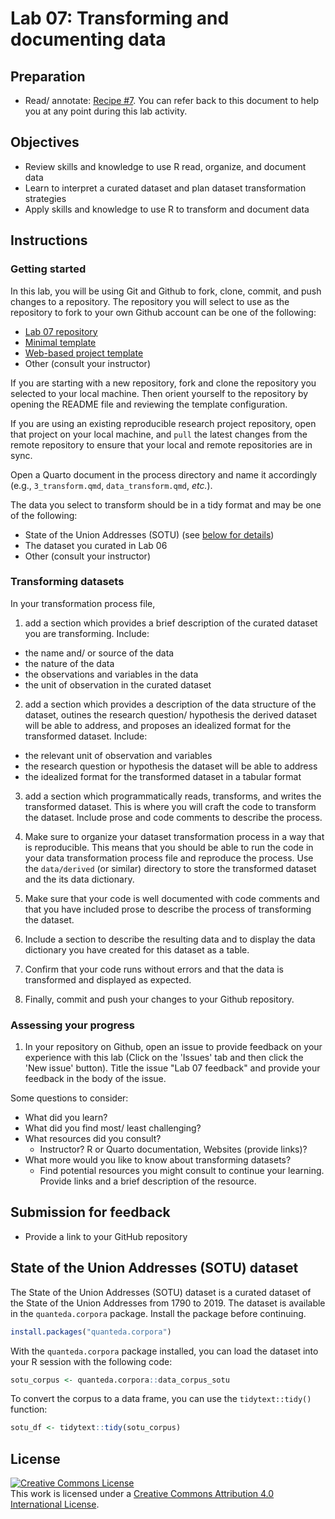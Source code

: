 # Lab 07: Transforming and documenting data

<!--
- [ ] Create dev container
-->

## Preparation

- Read/ annotate: [Recipe \#7](https://qtalr.github.io/qtalrkit/articles/recipe-7.html). You can refer back to this document to help you at any point during this lab activity.

## Objectives

- Review skills and knowledge to use R read, organize, and document data
- Learn to interpret a curated dataset and plan dataset transformation strategies
- Apply skills and knowledge to use R to transform and document data

## Instructions

### Getting started

In this lab, you will be using Git and Github to fork, clone, commit, and push changes to a repository. The repository you will select to use as the repository to fork to your own Github account can be one of the following:

- [Lab 07 repository](https://github.com/qtalr/lab-07)
- [Minimal template](https://github.com/qtalr/project)
- [Web-based project template](https://github.com/qtalr/project_web)
- Other (consult your instructor)

If you are starting with a new repository, fork and clone the repository you selected to your local machine. Then orient yourself to the repository by opening the README file and reviewing the template configuration.

If you are using an existing reproducible research project repository, open that project on your local machine, and `pull` the latest changes from the remote repository to ensure that your local and remote repositories are in sync.

Open a Quarto document in the process directory and name it accordingly (e.g., `3_transform.qmd`, `data_transform.qmd`, *etc.*).

The data you select to transform should be in a tidy format and may be one of the following:

- State of the Union Addresses (SOTU) (see [below for details](#state-of-the-union-addresses-sotu-dataset))
- The dataset you curated in Lab 06
- Other (consult your instructor)

### Transforming datasets

In your transformation process file,

1. add a section which provides a brief description of the curated dataset you are transforming. Include:

  - the name and/ or source of the data
  - the nature of the data
  - the observations and variables in the data
  - the unit of observation in the curated dataset

2. add a section which provides a description of the data structure of the dataset, outines the research question/ hypothesis the derived dataset will be able to address, and proposes an idealized format for the transformed dataset. Include:

  - the relevant unit of observation and variables
  - the research question or hypothesis the dataset will be able to address
  - the idealized format for the transformed dataset in a tabular format

3. add a section which programmatically reads, transforms, and writes the transformed dataset. This is where you will craft the code to transform the dataset. Include prose and code comments to describe the process.

4. Make sure to organize your dataset transformation process in a way that is reproducible. This means that you should be able to run the code in your data transformation process file and reproduce the process. Use the `data/derived` (or similar) directory to store the transformed dataset and the its data dictionary.

5. Make sure that your code is well documented with code comments and that you have included prose to describe the process of transforming the dataset.

6. Include a section to describe the resulting data and to display the data dictionary you have created for this dataset as a table.

7. Confirm that your code runs without errors and that the data is transformed and displayed as expected.

8. Finally, commit and push your changes to your Github repository.

### Assessing your progress

1. In your repository on Github, open an issue to provide feedback on your experience with this lab (Click on the 'Issues' tab and then click the 'New issue' button). Title the issue "Lab 07 feedback" and provide your feedback in the body of the issue.

Some questions to consider:

  - What did you learn?
  - What did you find most/ least challenging?
  - What resources did you consult?
    - Instructor? R or Quarto documentation, Websites (provide links)?
  - What more would you like to know about transforming datasets?
    - Find potential resources you might consult to continue your learning. Provide links and a brief description of the resource.

## Submission for feedback

- Provide a link to your GitHub repository


## State of the Union Addresses (SOTU) dataset

The State of the Union Addresses (SOTU) dataset is a curated dataset of the State of the Union Addresses from 1790 to 2019. The dataset is available in the `quanteda.corpora` package. Install the package before continuing.

```r
install.packages("quanteda.corpora")
```

With the `quanteda.corpora` package installed, you can load the dataset into your R session with the following code:

```r
sotu_corpus <- quanteda.corpora::data_corpus_sotu
```

To convert the corpus to a data frame, you can use the `tidytext::tidy()` function:

```r
sotu_df <- tidytext::tidy(sotu_corpus)
```

## License

<a rel="license" href="http://creativecommons.org/licenses/by/4.0/"><img alt="Creative Commons License" style="border-width:0" src="https://i.creativecommons.org/l/by/4.0/88x31.png" /></a><br />This work is licensed under a <a rel="license" href="http://creativecommons.org/licenses/by/4.0/">Creative Commons Attribution 4.0 International License</a>.

